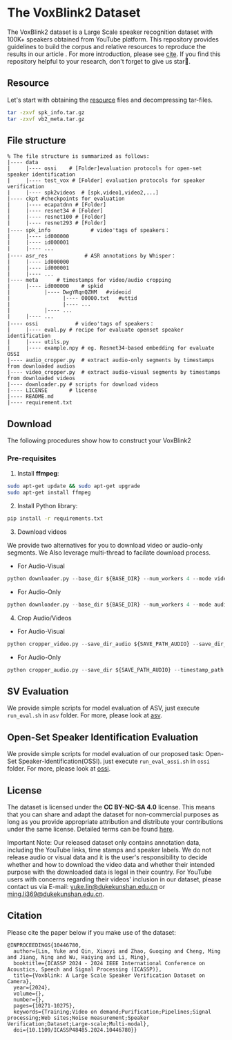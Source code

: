# The VoxBlink2 Dataset

The VoxBlink2 dataset is a Large Scale speaker recognition dataset with 100K+ speakers obtained from YouTube platform. This repository provides guidelines to build the corpus and relative resources to reproduce the results in our article . For more introduction, please see [cite](https://VoxBlink2.github.io). If you find this repository helpful to your research, don't forget to give us star🌟.

## Resource 
Let's start with obtaining the [resource](https://drive.google.com/drive/folders/1lzumPsnl5yEaMP9g2bFbSKINLZ-QRJVP?usp=sharing) files and decompressing tar-files.
```bash
tar -zxvf spk_info.tar.gz
tar -zxvf vb2_meta.tar.gz 
```

## File structure


```
% The file structure is summarized as follows: 
|---- data               
|     |---- ossi    # [Folder]evaluation protocols for open-set speaker identification
|     |---- test_vox # [Folder] evaluation protocols for speaker verification
|     |---- spk2videos	# [spk,video1,video2,...]
|---- ckpt #checkpoints for evaluation
|     |---- ecapatdnn # [Folder]
|     |---- resnet34 # [Folder]
|     |---- resnet100 # [Folder]
|     |---- resnet293 # [Folder]
|---- spk_info             # video'tags of speakers：
|     |---- id000000	
|     |---- id000001	
|     |---- ...
|---- asr_res            # ASR annotations by Whisper：
|     |---- id000000	
|     |---- id000001	
|     |---- ...
|---- meta		# timestamps for video/audio cropping
|     |---- id000000	# spkid
|           |---- DwgYRqnQZHM	#videoid
|                 |---- 00000.txt	#uttid
|                 |---- ...
|           |---- ... 
|     |---- ...	
|---- ossi            # video'tags of speakers：
|     |---- eval.py # recipe for evaluate openset speaker identification
|     |---- utils.py 
|     |---- example.npy # eg. Resnet34-based embedding for evaluate OSSI 
|---- audio_cropper.py	# extract audio-only segments by timestamps from downloaded audios
|---- video_cropper.py	# extract audio-visual segments by timestamps from downloaded videos
|---- downloader.py	# scripts for download videos
|---- LICENSE		# license
|---- README.md	
|---- requirement.txt			

```
## Download
The following procedures show how to construct your VoxBlink2
### Pre-requisites
1. Install **ffmpeg**:
```bash
sudo apt-get update && sudo apt-get upgrade
sudo apt-get install ffmpeg
```
2. Install Python library:
```bash
pip install -r requirements.txt
```

3. Download videos

We provide two alternatives for you to download video or audio-only segments. We Also leverage multi-thread to facilate download process.

* For Audio-Visual
```python
python downloader.py --base_dir ${BASE_DIR} --num_workers 4 --mode video
```
* For Audio-Only
```python
python downloader.py --base_dir ${BASE_DIR} --num_workers 4 --mode audio
```

4. Crop Audio/Videos
* For Audio-Visual
```python
python cropper_video.py --save_dir_audio ${SAVE_PATH_AUDIO} --save_dir_video ${SAVE_PATH_VIDEO} --timestamp_path meta --video_root=${BASE_DIR} --num_workers 4
```
* For Audio-Only
```python
python cropper_audio.py --save_dir ${SAVE_PATH_AUDIO} --timestamp_path meta --audio_root=${BASE_DIR} --num_workers 4
```

## SV Evaluation

We provide simple scripts for model evaluation of ASV, just execute `run_eval.sh` in `asv` folder. For more, please look at [asv](https://github.com/VoxBlink2/ScriptsForVoxBlink2/tree/main/asv).

## Open-Set Speaker Identification Evaluation
We provide simple scripts for model evaluation of our proposed task: Open-Set Speaker-Identification(OSSI). just execute `run_eval_ossi.sh` in `ossi` folder. For more, please look at [ossi](https://github.com/VoxBlink2/ScriptsForVoxBlink2/tree/main/ossi).

## License

The dataset is licensed under the **CC BY-NC-SA 4.0** license. This means that you can share and adapt the dataset for non-commercial purposes as long as you provide appropriate attribution and distribute your contributions under the same license. Detailed terms can be found [here](LICENSE).

Important Note: Our released dataset only contains annotation data, including the YouTube links, time stamps and speaker labels. We do not release audio or visual data and it is the user's responsibility to decide whether and how to download the video data and whether their intended purpose with the downloaded data is legal in their country. For YouTube users with concerns regarding their videos' inclusion in our dataset, please contact us via E-mail: yuke.lin@dukekunshan.edu.cn or ming.li369@dukekunshan.edu.cn.




## Citation

Please cite the paper below if you make use of the dataset:

```
@INPROCEEDINGS{10446780,
  author={Lin, Yuke and Qin, Xiaoyi and Zhao, Guoqing and Cheng, Ming and Jiang, Ning and Wu, Haiying and Li, Ming},
  booktitle={ICASSP 2024 - 2024 IEEE International Conference on Acoustics, Speech and Signal Processing (ICASSP)}, 
  title={Voxblink: A Large Scale Speaker Verification Dataset on Camera}, 
  year={2024},
  volume={},
  number={},
  pages={10271-10275},
  keywords={Training;Video on demand;Purification;Pipelines;Signal processing;Web sites;Noise measurement;Speaker Verification;Dataset;Large-scale;Multi-modal},
  doi={10.1109/ICASSP48485.2024.10446780}}
```